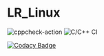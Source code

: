 # LR_Linux
![cppcheck-action](https://github.com/99002476/LR_Linux/workflows/cppcheck-action/badge.svg)
![C/C++ CI](https://github.com/Subashini98/ARMSTRONG/workflows/C/C++%20CI/badge.svg)

[![Codacy Badge](https://app.codacy.com/project/badge/Grade/83969f27ba754f5f8c6a290813a8c8e7)](https://www.codacy.com/manual/Subashini98/ARMSTRONG?utm_source=github.com&amp;utm_medium=referral&amp;utm_content=Subashini98/ARMSTRONG&amp;utm_campaign=Badge_Grade)
